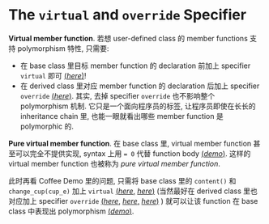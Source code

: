 # The `virtual` and `override` Specifier

**Virtual member function**.
若想 user-defined class 的 member functions 支持 polymorphism 特性, 只需要:
- 在 base class 里目标 member function 的 declaration 前加上 specifier `virtual` 即可 
  [(*here*)](psi_element://__only_for_anchor_used__virtual_in_base_class)!
- 在 derived class 里对应 member function 的 declaration 后加上 specifier `override` 
  [(*here*)](psi_element://__only_for_anchor_used__override_in_derived_class).
  其实, 去掉 specifier `override` 也不影响整个 polymorphism 机制.
  它只是一个面向程序员的标签, 让程序员即使在长长的 inheritance chain 里, 也能一眼就看出哪些 member function 是 polymorphic 的.
  
**Pure virtual member function**.
在 base class 里, virtual member function 甚至可以完全不提供实现, syntax 上用 `= 0` 代替 function body
[(*demo*)](psi_element://VirtualPureSpecifier_PureVirtual_Test).
这样的 virtual member function 也被称为 *pure virtual member function*. 

此时再看 Coffee Demo 里的问题, 只需将 base class 里的 `content()` 和 `change_cup(cup_e)` 加上 `virtual`
[(*here*,](psi_element://__only_for_anchor_used__polymorphic_virtual_content)
[*here*)](psi_element://__only_for_anchor_used__polymorphic_virtual_change_cup)
(当然最好在 derived class 里也对应加上 specifier `override`
[(*here*,](psi_element://__only_for_anchor_used__override_milk_content)
[*here*,](psi_element://__only_for_anchor_used__override_milk_change_cup)
[*here*)](psi_element://__only_for_anchor_used__override_sugar_content)
) 就可以让该 function 在 base class 中表现出 polymorphism
[(*demo*)](psi_element://VirtualPureSpecifier_Correct_Test).